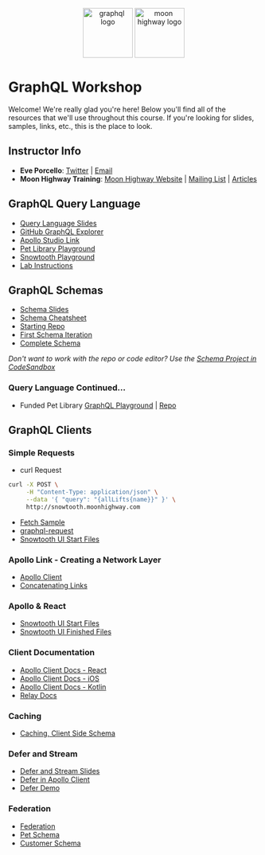 <p align="center">
<img src="https://upload.wikimedia.org/wikipedia/commons/thumb/1/17/GraphQL_Logo.svg/512px-GraphQL_Logo.svg.png" width="100" alt="graphql logo"/>
<img src="https://i.imgur.com/migo24P.png" width="100" alt="moon highway logo"/>
</p>

# GraphQL Workshop

Welcome! We're really glad you're here! Below you'll find all of the resources that we'll use throughout this course. If you're looking for slides, samples, links, etc., this is the place to look.

## Instructor Info

- **Eve Porcello**: [Twitter](https://twitter.com/eveporcello) | [Email](mailto:eve@moonhighway.com)
- **Moon Highway Training**: [Moon Highway Website](https://www.moonhighway.com) | [Mailing List](http://bit.ly/moonhighway) | [Articles](https://www.moonhighway.com/articles)


## GraphQL Query Language

- [Query Language Slides](https://slides.com/moonhighway/graphql-intro/)
- [GitHub GraphQL Explorer](https://developer.github.com/v4/explorer/)
- [Apollo Studio Link](https://studio.apollographql.com/sandbox/explorer)
- [Pet Library Playground](https://pet-library.moonhighway.com)
- [Snowtooth Playground](https://snowtooth.moonhighway.com)
- [Lab Instructions](https://slides.com/moonhighway/snowtooth-query-lab/)

## GraphQL Schemas

* [Schema Slides](https://slides.com/moonhighway/schema-definition-language)
* [Schema Cheatsheet](https://raw.githubusercontent.com/sogko/graphql-shorthand-notation-cheat-sheet/master/graphql-shorthand-notation-cheat-sheet.png)
* [Starting Repo](https://github.com/MoonHighway/pet-library-schema)
*  [First Schema Iteration](https://github.com/MoonHighway/pet-library-schema/tree/initial-schema)
* [Complete Schema](https://github.com/MoonHighway/pet-library-schema/tree/complete)

_Don't want to work with the repo or code editor? Use the [Schema Project in CodeSandbox](https://codesandbox.io/s/github/moonhighway/pet-library-schema)_

### Query Language Continued...

- Funded Pet Library [GraphQL Playground](https://funded-pet-library.moonhighway.com) | [Repo](https://github.com/moonhighway/pet-library)

## GraphQL Clients

### Simple Requests

- curl Request

```sh
curl -X POST \
     -H "Content-Type: application/json" \
     --data '{ "query": "{allLifts{name}}" }' \
     http://snowtooth.moonhighway.com
```

- [Fetch Sample](https://codesandbox.io/s/n3jro0o4n0)
- [graphql-request](https://codesandbox.io/s/4qzq5z2vz0)
- [Snowtooth UI Start Files](https://github.com/graphqlworkshop/snowtooth-ui)

### Apollo Link - Creating a Network Layer

- [Apollo Client](https://codesandbox.io/s/adoring-architecture-uw413f?file=/src/index.js)
- [Concatenating Links](https://codesandbox.io/s/ql4jlz54yq)

### Apollo & React

- [Snowtooth UI Start Files](https://github.com/graphqlworkshop/snowtooth-ui)
- [Snowtooth UI Finished Files](https://github.com/graphqlworkshop/snowtooth-ui/tree/complete)

### Client Documentation

- [Apollo Client Docs - React](https://www.apollographql.com/docs/react)
- [Apollo Client Docs - iOS](https://www.apollographql.com/docs/ios)
- [Apollo Client Docs - Kotlin](https://www.apollographql.com/docs/kotlin)
- [Relay Docs](https://relay.dev/)

### Caching

- [Caching, Client Side Schema](https://github.com/eveporcello/pet-library-client)

### Defer and Stream

- [Defer and Stream Slides](https://slides.com/moonhighway/defer-stream)
- [Defer in Apollo Client](https://www.apollographql.com/docs/react/data/defer/)
- [Defer Demo](https://studio.apollographql.com/public/hack-the-e-commerce/explorer?variant=main)

### Federation

- [Federation](https://www.apollographql.com/docs/federation/)
- [Pet Schema](https://github.com/MoonHighway/federated-mock-pets-sample)
- [Customer Schema](https://github.com/MoonHighway/federated-customers-mock-sample)
